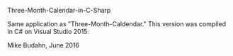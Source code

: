 Three-Month-Calendar-in-C-Sharp

Same application as "Three-Month-Caldendar." This version was compiled in C# on Visual Studio 2015.

Mike Budahn,
June 2016